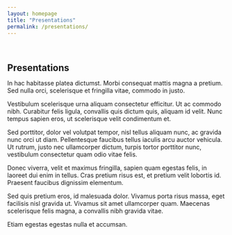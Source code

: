 ```yaml
---
layout: homepage
title: "Presentations"
permalink: /presentations/
---
```

<h1 id="presentations"></h1>

<h2 style="margin: 60px 0px 10px;">Presentations</h2>


In hac habitasse platea dictumst. Morbi consequat mattis magna a pretium. Sed nulla orci, scelerisque et fringilla vitae, commodo in justo. 

Vestibulum scelerisque urna aliquam consectetur efficitur. Ut ac commodo nibh. Curabitur felis ligula, convallis quis dictum quis, aliquam id velit. Nunc tempus sapien eros, ut scelerisque velit condimentum et. 

Sed porttitor, dolor vel volutpat tempor, nisl tellus aliquam nunc, ac gravida nunc orci ut diam. Pellentesque faucibus tellus iaculis arcu auctor vehicula. Ut rutrum, justo nec ullamcorper dictum, turpis tortor porttitor nunc, vestibulum consectetur quam odio vitae felis.

Donec viverra, velit et maximus fringilla, sapien quam egestas felis, in laoreet dui enim in tellus. Cras pretium risus est, et pretium velit lobortis id. Praesent faucibus dignissim elementum. 

Sed quis pretium eros, id malesuada dolor. Vivamus porta risus massa, eget facilisis nisl gravida ut. Vivamus sit amet ullamcorper quam. Maecenas scelerisque felis magna, a convallis nibh gravida vitae. 

Etiam egestas egestas nulla et accumsan.